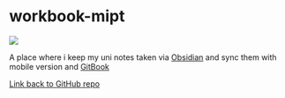 # workbook-mipt

[![](https://img.shields.io/badge/GITBOOK-555555?style=for-the-badge&logo=gitbook&logoWidth=32&logoColor=ffffff&labelColor=3884FF)](https://kruase.gitbook.io/workbook-mipt/)

A place where i keep my uni notes taken via [Obsidian](https://obsidian.md/) and sync them with mobile version and [GitBook](https://www.gitbook.com/)

[Link back to GitHub repo](https://github.com/KruASe76/workbook-mipt)
